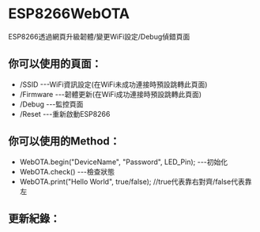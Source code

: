 # ESP8266WebOTA
ESP8266透過網頁升級韌體/變更WiFi設定/Debug偵錯頁面
  
## 你可以使用的頁面：
   * /SSID     ---WiFi資訊設定(在WiFi未成功連接時預設跳轉此頁面)
   * /Firmware ---韌體更新(在WiFi成功連接時預設跳轉此頁面)
   * /Debug    ---監控頁面
   * /Reset    ---重新啟動ESP8266
   
## 你可以使用的Method：
   * WebOTA.begin("DeviceName", "Password", LED_Pin);     ---初始化
   * WebOTA.check() ---檢查狀態
   * WebOTA.print("Hello World", true/false); //true代表靠右對齊/false代表靠左
   
## 更新紀錄：

